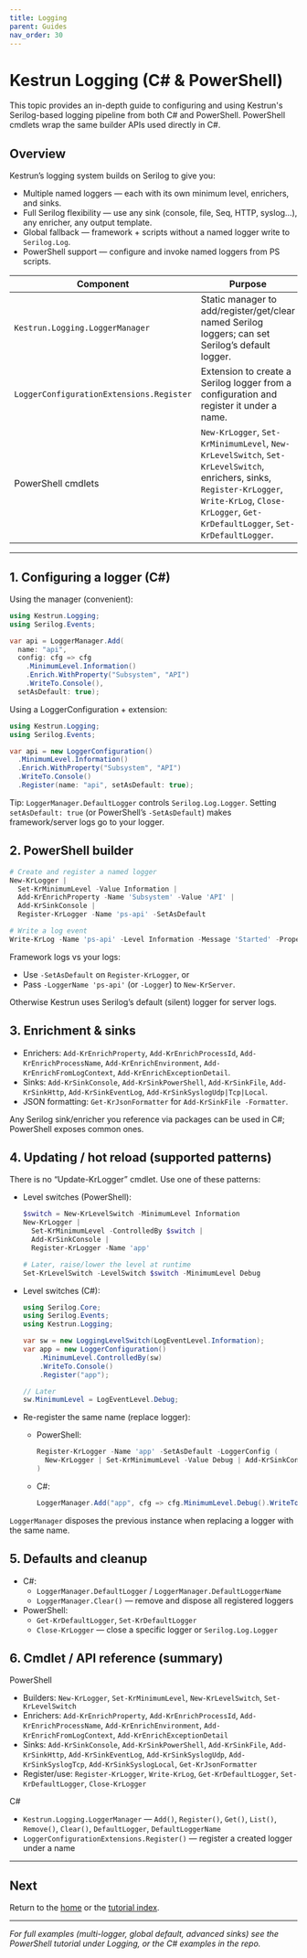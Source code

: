```yaml
---
title: Logging
parent: Guides
nav_order: 30
---
```


# Kestrun Logging (C# & PowerShell)

This topic provides an in-depth guide to configuring and using Kestrun's Serilog-based logging pipeline
from both C# and PowerShell. PowerShell cmdlets wrap the same builder APIs used directly in C#.

<!-- markdownlint-disable MD033 -->
## Overview

Kestrun’s logging system builds on Serilog to give you:

* Multiple named loggers — each with its own minimum level, enrichers, and sinks.
* Full Serilog flexibility — use any sink (console, file, Seq, HTTP, syslog…), any enricher, any output template.
* Global fallback — framework + scripts without a named logger write to `Serilog.Log`.
* PowerShell support — configure and invoke named loggers from PS scripts.

| Component                                | Purpose                                                                                                                                                                                               |
|------------------------------------------|-------------------------------------------------------------------------------------------------------------------------------------------------------------------------------------------------------|
| `Kestrun.Logging.LoggerManager`          | Static manager to add/register/get/clear named Serilog loggers; can set Serilog’s default logger.                                                                                                     |
| `LoggerConfigurationExtensions.Register` | Extension to create a Serilog logger from a configuration and register it under a name.                                                                                                               |
| PowerShell cmdlets                       | `New-KrLogger`, `Set-KrMinimumLevel`, `New-KrLevelSwitch`, `Set-KrLevelSwitch`, enrichers, sinks, `Register-KrLogger`, `Write-KrLog`, `Close-KrLogger`, `Get-KrDefaultLogger`, `Set-KrDefaultLogger`. |

---

## 1. Configuring a logger (C#)

Using the manager (convenient):

```csharp
using Kestrun.Logging;
using Serilog.Events;

var api = LoggerManager.Add(
  name: "api",
  config: cfg => cfg
    .MinimumLevel.Information()
    .Enrich.WithProperty("Subsystem", "API")
    .WriteTo.Console(),
  setAsDefault: true);
```

Using a LoggerConfiguration + extension:

```csharp
using Kestrun.Logging;
using Serilog.Events;

var api = new LoggerConfiguration()
  .MinimumLevel.Information()
  .Enrich.WithProperty("Subsystem", "API")
  .WriteTo.Console()
  .Register(name: "api", setAsDefault: true);
```

Tip: `LoggerManager.DefaultLogger` controls `Serilog.Log.Logger`.
Setting `setAsDefault: true` (or PowerShell’s `-SetAsDefault`) makes framework/server logs
go to your logger.

## 2. PowerShell builder

```powershell
# Create and register a named logger
New-KrLogger |
  Set-KrMinimumLevel -Value Information |
  Add-KrEnrichProperty -Name 'Subsystem' -Value 'API' |
  Add-KrSinkConsole |
  Register-KrLogger -Name 'ps-api' -SetAsDefault

# Write a log event
Write-KrLog -Name 'ps-api' -Level Information -Message 'Started' -Properties @{ Host = $env:COMPUTERNAME }
```

Framework logs vs your logs:

* Use `-SetAsDefault` on `Register-KrLogger`, or
* Pass `-LoggerName 'ps-api'` (or `-Logger`) to `New-KrServer`.

Otherwise Kestrun uses Serilog’s default (silent) logger for server logs.

## 3. Enrichment & sinks

* Enrichers: `Add-KrEnrichProperty`, `Add-KrEnrichProcessId`, `Add-KrEnrichProcessName`,
  `Add-KrEnrichEnvironment`, `Add-KrEnrichFromLogContext`, `Add-KrEnrichExceptionDetail`.
* Sinks: `Add-KrSinkConsole`, `Add-KrSinkPowerShell`, `Add-KrSinkFile`, `Add-KrSinkHttp`,
  `Add-KrSinkEventLog`, `Add-KrSinkSyslogUdp|Tcp|Local`.
* JSON formatting: `Get-KrJsonFormatter` for `Add-KrSinkFile -Formatter`.

Any Serilog sink/enricher you reference via packages can be used in C#; PowerShell exposes common ones.

## 4. Updating / hot reload (supported patterns)

There is no “Update-KrLogger” cmdlet. Use one of these patterns:

* Level switches (PowerShell):

  ```powershell
  $switch = New-KrLevelSwitch -MinimumLevel Information
  New-KrLogger |
    Set-KrMinimumLevel -ControlledBy $switch |
    Add-KrSinkConsole |
    Register-KrLogger -Name 'app'

  # Later, raise/lower the level at runtime
  Set-KrLevelSwitch -LevelSwitch $switch -MinimumLevel Debug
  ```

* Level switches (C#):

  ```csharp
  using Serilog.Core;
  using Serilog.Events;
  using Kestrun.Logging;

  var sw = new LoggingLevelSwitch(LogEventLevel.Information);
  var app = new LoggerConfiguration()
      .MinimumLevel.ControlledBy(sw)
      .WriteTo.Console()
      .Register("app");

  // Later
  sw.MinimumLevel = LogEventLevel.Debug;
  ```

* Re-register the same name (replace logger):

  * PowerShell:

    ```powershell
    Register-KrLogger -Name 'app' -SetAsDefault -LoggerConfig (
      New-KrLogger | Set-KrMinimumLevel -Value Debug | Add-KrSinkConsole
    )
    ```

  * C#:

    ```csharp
    LoggerManager.Add("app", cfg => cfg.MinimumLevel.Debug().WriteTo.Console(), setAsDefault: true);
    ```

`LoggerManager` disposes the previous instance when replacing a logger with the same name.

## 5. Defaults and cleanup

* C#:
  * `LoggerManager.DefaultLogger` / `LoggerManager.DefaultLoggerName`
  * `LoggerManager.Clear()` — remove and dispose all registered loggers
* PowerShell:
  * `Get-KrDefaultLogger`, `Set-KrDefaultLogger`
  * `Close-KrLogger` — close a specific logger or `Serilog.Log.Logger`

## 6. Cmdlet / API reference (summary)

PowerShell

* Builders: `New-KrLogger`, `Set-KrMinimumLevel`, `New-KrLevelSwitch`, `Set-KrLevelSwitch`
* Enrichers: `Add-KrEnrichProperty`, `Add-KrEnrichProcessId`, `Add-KrEnrichProcessName`,
  `Add-KrEnrichEnvironment`, `Add-KrEnrichFromLogContext`, `Add-KrEnrichExceptionDetail`
* Sinks: `Add-KrSinkConsole`, `Add-KrSinkPowerShell`, `Add-KrSinkFile`, `Add-KrSinkHttp`,
  `Add-KrSinkEventLog`, `Add-KrSinkSyslogUdp`, `Add-KrSinkSyslogTcp`, `Add-KrSinkSyslogLocal`,
  `Get-KrJsonFormatter`
* Register/use: `Register-KrLogger`, `Write-KrLog`, `Get-KrDefaultLogger`, `Set-KrDefaultLogger`,
  `Close-KrLogger`

C#

* `Kestrun.Logging.LoggerManager` — `Add()`, `Register()`, `Get()`, `List()`, `Remove()`,
  `Clear()`, `DefaultLogger`, `DefaultLoggerName`
* `LoggerConfigurationExtensions.Register()` — register a created logger under a name

---

## Next

Return to the [home](/) or the [tutorial index](/pwsh/tutorial/index).

---

_For full examples (multi-logger, global default, advanced sinks) see the PowerShell tutorial under Logging, or the C# examples in the repo._

